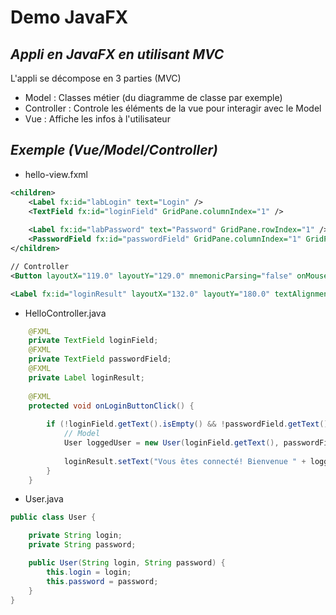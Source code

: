 # Demo JavaFX
## _Appli en JavaFX en utilisant MVC_

L'appli se décompose en 3 parties (MVC)
- Model : Classes métier (du diagramme de classe par exemple)
- Controller : Controle les éléments de la vue pour interagir avec le Model
- Vue : Affiche les infos à l'utilisateur

## _Exemple (Vue/Model/Controller)_
- hello-view.fxml

```xml
<children>
    <Label fx:id="labLogin" text="Login" />
    <TextField fx:id="loginField" GridPane.columnIndex="1" />
    
    <Label fx:id="labPassword" text="Password" GridPane.rowIndex="1" />
    <PasswordField fx:id="passwordField" GridPane.columnIndex="1" GridPane.rowIndex="1" />
</children>

// Controller
<Button layoutX="119.0" layoutY="129.0" mnemonicParsing="false" onMouseClicked="#onLoginButtonClick" text="Login"/>

<Label fx:id="loginResult" layoutX="132.0" layoutY="180.0" textAlignment="CENTER" />
``` 

- HelloController.java

```java
    @FXML
    private TextField loginField;
    @FXML
    private TextField passwordField;
    @FXML
    private Label loginResult;
    
    @FXML
    protected void onLoginButtonClick() {
    
        if (!loginField.getText().isEmpty() && !passwordField.getText().isEmpty()) {
            // Model
            User loggedUser = new User(loginField.getText(), passwordField.getText());
            
            loginResult.setText("Vous êtes connecté! Bienvenue " + loggedUser.getLogin());
        }
    }
``` 
- User.java
```java
public class User {

    private String login;
    private String password;

    public User(String login, String password) {
        this.login = login;
        this.password = password;
    }
}
``` 